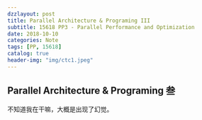```yaml
---
dzzlayout: post
title: Parallel Architecture & Programing III
subtitle: 15618 PP3 - Parallel Performance and Optimization
date: 2018-10-10
categories: Note
tags: [PP, 15618]
catalog: true
header-img: "img/ctc1.jpeg"
---
```


## Parallel Architecture & Programing 叁

不知道我在干嘛，大概是出现了幻觉。

